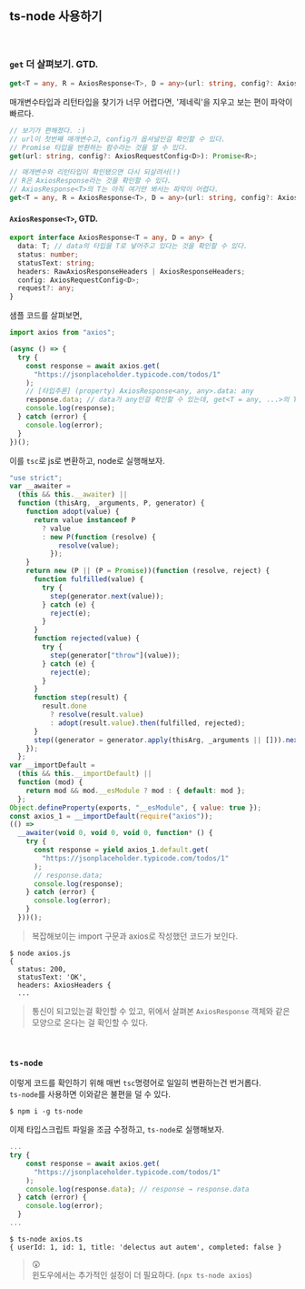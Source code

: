 ## ts-node 사용하기

<br />

### `get` 더 살펴보기. GTD.

```ts
get<T = any, R = AxiosResponse<T>, D = any>(url: string, config?: AxiosRequestConfig<D>): Promise<R>;
```

매개변수타입과 리턴타입을 찾기가 너무 어렵다면, '제네릭'을 지우고 보는 편이 파악이 빠르다.

```ts
// 보기가 편해졌다. :)
// url이 첫번째 매개변수고, config가 옵셔널인걸 확인할 수 있다.
// Promise 타입을 반환하는 함수라는 것을 알 수 있다.
get(url: string, config?: AxiosRequestConfig<D>): Promise<R>;
```

```ts
// 매개변수와 리턴타입이 확인됐으면 다시 되살려서(!)
// R은 AxiosResponse라는 것을 확인할 수 있다.
// AxiosResponse<T>의 T는 아직 여기만 봐서는 파악이 어렵다.
get<T = any, R = AxiosResponse<T>, D = any>(url: string, config?: AxiosRequestConfig<D>): Promise<R>;
```

#### `AxiosResponse<T>`, GTD.

```ts
export interface AxiosResponse<T = any, D = any> {
  data: T; // data의 타입을 T로 넣어주고 있다는 것을 확인할 수 있다.
  status: number;
  statusText: string;
  headers: RawAxiosResponseHeaders | AxiosResponseHeaders;
  config: AxiosRequestConfig<D>;
  request?: any;
}
```

샘플 코드를 살펴보면,

```ts
import axios from "axios";

(async () => {
  try {
    const response = await axios.get(
      "https://jsonplaceholder.typicode.com/todos/1"
    );
    // [타입추론] (property) AxiosResponse<any, any>.data: any
    response.data; // data가 any인걸 확인할 수 있는데, get<T = any, ...>의 T에 아무것도 넣어주지 않아서 그렇다. (AxiosResponse<T>에서도 data가 any가 된다)
    console.log(response);
  } catch (error) {
    console.log(error);
  }
})();
```

이를 `tsc`로 js로 변환하고, node로 실행해보자.

```js
"use strict";
var __awaiter =
  (this && this.__awaiter) ||
  function (thisArg, _arguments, P, generator) {
    function adopt(value) {
      return value instanceof P
        ? value
        : new P(function (resolve) {
            resolve(value);
          });
    }
    return new (P || (P = Promise))(function (resolve, reject) {
      function fulfilled(value) {
        try {
          step(generator.next(value));
        } catch (e) {
          reject(e);
        }
      }
      function rejected(value) {
        try {
          step(generator["throw"](value));
        } catch (e) {
          reject(e);
        }
      }
      function step(result) {
        result.done
          ? resolve(result.value)
          : adopt(result.value).then(fulfilled, rejected);
      }
      step((generator = generator.apply(thisArg, _arguments || [])).next());
    });
  };
var __importDefault =
  (this && this.__importDefault) ||
  function (mod) {
    return mod && mod.__esModule ? mod : { default: mod };
  };
Object.defineProperty(exports, "__esModule", { value: true });
const axios_1 = __importDefault(require("axios"));
(() =>
  __awaiter(void 0, void 0, void 0, function* () {
    try {
      const response = yield axios_1.default.get(
        "https://jsonplaceholder.typicode.com/todos/1"
      );
      // response.data;
      console.log(response);
    } catch (error) {
      console.log(error);
    }
  }))();
```

> 복잡해보이는 import 구문과 axios로 작성했던 코드가 보인다.

```
$ node axios.js
{
  status: 200,
  statusText: 'OK',
  headers: AxiosHeaders {
  ...
```

> 통신이 되고있는걸 확인할 수 있고, 위에서 살펴본 `AxiosResponse` 객체와 같은 모양으로 온다는 걸 확인할 수 있다.

<br />

### `ts-node`

이렇게 코드를 확인하기 위해 매번 `tsc`명령어로 일일히 변환하는건 번거롭다.<br />
`ts-node`를 사용하면 이와같은 불편을 덜 수 있다.

```
$ npm i -g ts-node
```

이제 타입스크립트 파일을 조금 수정하고, `ts-node`로 실행해보자.

```ts
...
try {
    const response = await axios.get(
      "https://jsonplaceholder.typicode.com/todos/1"
    );
    console.log(response.data); // response → response.data
  } catch (error) {
    console.log(error);
  }
...
```

```
$ ts-node axios.ts
{ userId: 1, id: 1, title: 'delectus aut autem', completed: false }
```

> 😲<br />
> 윈도우에서는 추가적인 설정이 더 필요하다. (`npx ts-node axios`)
